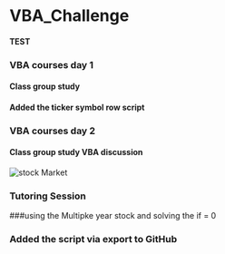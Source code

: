 # VBA_Challenge
#### TEST
### VBA courses day 1
#### Class group study
#### Added the ticker symbol row script
### VBA courses day 2
#### Class group study VBA discussion
  ![stock Market](Images/stockmarket.jpg)
### Tutoring Session 
###using the Multipke year stock and solving the if = 0
### Added the script via export to GitHub
